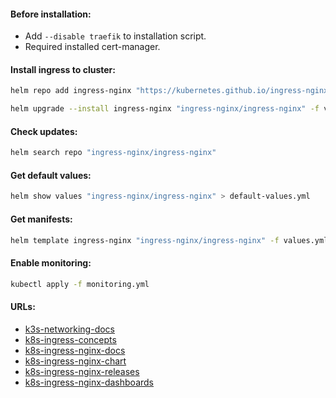 #### Before installation:
- Add `--disable traefik` to installation script.
- Required installed cert-manager.

#### Install ingress to cluster:
```bash
helm repo add ingress-nginx "https://kubernetes.github.io/ingress-nginx" && helm repo update
```
```bash
helm upgrade --install ingress-nginx "ingress-nginx/ingress-nginx" -f values.yml -n ingress-nginx --version "4.9.0" --create-namespace
```

#### Check updates:
```bash
helm search repo "ingress-nginx/ingress-nginx"
```

#### Get default values:
```bash
helm show values "ingress-nginx/ingress-nginx" > default-values.yml
```

#### Get manifests:
```bash
helm template ingress-nginx "ingress-nginx/ingress-nginx" -f values.yml -n ingress-nginx --version "4.9.0" > manifests.yml
```

#### Enable monitoring:
```bash
kubectl apply -f monitoring.yml
```

#### URLs:
- [k3s-networking-docs](https://docs.k3s.io/networking)
- [k8s-ingress-concepts](https://kubernetes.io/docs/concepts/services-networking/ingress/)
- [k8s-ingress-nginx-docs](https://kubernetes.github.io/ingress-nginx/)
- [k8s-ingress-nginx-chart](https://github.com/kubernetes/ingress-nginx/tree/main/charts/ingress-nginx)
- [k8s-ingress-nginx-releases](https://github.com/kubernetes/ingress-nginx/releases)
- [k8s-ingress-nginx-dashboards](https://github.com/kubernetes/ingress-nginx/tree/main/deploy/grafana/dashboards)
